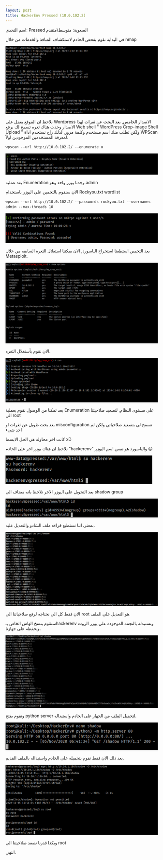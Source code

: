 ```yaml
---
layout: post
title: HackerEnv Pressed (10.0.102.2)
---
```




اسم التحدي: Pressed
الصعوبة: متوسط\متقدم

في البداية نقوم بفحص الخادم لاستكشاف المنافذ والخدمات من خلال nmap
 
![Nmap scan](https://raw.githubusercontent.com/0xAbdullah/0xAbdullah.github.io/master/MyFiles/HackerEnv/Pressed/1-%20nmap.png) 
 
نلاحظ ان الموقع يعمل على Wordpress الاصدار الخامس, بعد البحث عن ثغرات لهذا الاصدار وجدت هناك ثغره تسمح لك برفع Web shell " WordPress Crop-image Shell Upload " ولكن تطلب منك اسم مستخدم وكلمة مرور.
لذلك راح نستخدم اداة WPScan لمعرفة المستخدمين الموجودين اولاً.

`wpscan --url http://10.0.102.2/ --enumerate u`

![WPscan](https://raw.githubusercontent.com/0xAbdullah/0xAbdullah.github.io/master/MyFiles/HackerEnv/Pressed/2-%20WPSCAN%20UE.png) 

بعد عملية Enumeration وجدنا يوزر واحد وهو admin

الان سنقوم بالتخمين على اليوزر باستخدام Rockyou.txt wordlist

`wpscan --url http://10.0.102.2/ --passwords rockyou.txt --usernames admin --max-threads 10`

![WPscan](https://raw.githubusercontent.com/0xAbdullah/0xAbdullah.github.io/master/MyFiles/HackerEnv/Pressed/3-%20WPSCAN%20BF.png) 

بعد التخمين استطعنا استخراج الباسورد, الان يمكننا استغلال الثغرة السابقه من خلال Metasploit.
 
 ![MSF](https://raw.githubusercontent.com/0xAbdullah/0xAbdullah.github.io/master/MyFiles/HackerEnv/Pressed/4-%20MSF%20exploit%20setup.png) 

الان نقوم بأستغلال الثغره.
 
![MSF](https://raw.githubusercontent.com/0xAbdullah/0xAbdullah.github.io/master/MyFiles/HackerEnv/Pressed/5-%20MSF%20exploited.png) 

بعد تمكنا من الوصول نقوم بعملية Enumeration على مستوى النظام, لتصعيد صلاحيتنا الى root

بعد بحث طويل عن ثغرات او misconfiguration تسمح لي بتصعيد صلاحياتي ولكن لم اجد شيء 

كانت اخر محاوله هي الحل الابسط xD 

نلاحظ ان هناك يوزر اخر على الخادم "hackerenv" والباسورد هو نفس اسم اليوزر ☹

![PrivEsc](https://raw.githubusercontent.com/0xAbdullah/0xAbdullah.github.io/master/MyFiles/HackerEnv/Pressed/6-%20PrivEsc.png) 

بعد التحويل على اليوزر الاخر نلاحظ بانه مضاف الى shadow group

![PrivEsc](https://raw.githubusercontent.com/0xAbdullah/0xAbdullah.github.io/master/MyFiles/HackerEnv/Pressed/7-%20PrivEsc.png) 

بمعنى اننا نستطيع قراءه ملف الشادو والتعديل عليه.
 
 
![PrivEsc](https://raw.githubusercontent.com/0xAbdullah/0xAbdullah.github.io/master/MyFiles/HackerEnv/Pressed/8-%20PrivEsc.png) 
 
الان فقط كل الي نحتاجه لرفع صلاحياتنا الى root هو التعديل على الملف.

سنقوم بنسخ الهاش الخاص بـhackerenv ونستبدله بالنجمه الموجوده على يوزر الروت ونحفظه على جهازنا.
 
![PrivEsc](https://raw.githubusercontent.com/0xAbdullah/0xAbdullah.github.io/master/MyFiles/HackerEnv/Pressed/9-%20PrivEsc.png) 
 
 
ونقوم بفتح python server لتحميل الملف من الجهاز على الخادم واستبداله.
 
![PrivEsc](https://raw.githubusercontent.com/0xAbdullah/0xAbdullah.github.io/master/MyFiles/HackerEnv/Pressed/10-%20PrivEsc.png) 
 
بعد ذلك الان فقط نقوم بتحميله على الخادم واستبداله بالملف القديم. 

![PrivEsc](https://raw.githubusercontent.com/0xAbdullah/0xAbdullah.github.io/master/MyFiles/HackerEnv/Pressed/11-%20PrivEsc.png) 

وبكذا قدرنا نصعد صلاحيتنا الى root

انتهى.
